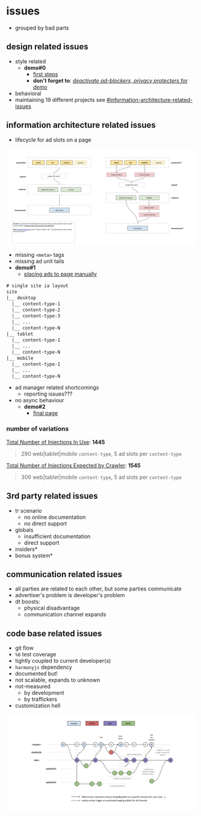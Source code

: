 # issues

- grouped by bad parts

## design related issues

- style related
  - **demo#0**
    - [first steps](https://xkema.github.io/untitled-ad-manager-demos/src/my-shiny-site-as-a-publisher/)
    - **don't forget to**: *<u>deactivate ad-blockers, privacy protecters for demo</u>*
- behavioral
- maintaining 19 different projects see [#information-architecture-related-issues](##information-architecture-related-issues)

## information architecture related issues

- lifecycle for ad slots on a page

![screen-untitled-dfp-app-ad-communications-flow](images/screen-untitled-dfp-app-ad-communications-flow.png)

- missing `<meta>` tags
- missing ad unit tails
- **demo#1**
  - [placing ads to page manually](https://xkema.github.io/untitled-ad-manager-demos/src/my-shiny-site-as-a-publisher/category.html)

```
# single site ia layout
site
|__ desktop
  |__ content-type-1
  |__ content-type-2
  |__ content-type-3
  |__ ...
  |__ content-type-N
|__ tablet
  |__ content-type-1
  |__ ...
  |__ content-type-N
|__ mobile
  |__ content-type-1
  |__ ...
  |__ content-type-N
```

- ad manager related shortcomings
  - reporting issues???
- no async behaviour
  - **demo#2**
    - [final page](http://localhost:3004/src/my-shiny-site-as-a-publisher/category-detail.html)

### number of variations

<u>Total Number of Injections In Use</u>: **1445** 

> 290 web\|tablet\|mobile `content-type`, 5 ad slots per `content-type`

<u>Total Number of Injections Expected by Crawler</u>: **1545**

> 309 web\|tablet\|mobile `content-type`, 5 ad slots per `content-type`

## 3rd party  related issues

- tr scenario
  - no online documentation
  - no direct support
- globals
  - insufficient documentation
  - direct support
- insiders\*
- bonus system\*

## communication  related issues

- all parties are related to each other, but some parties communicate
- advertiser's problem is developer's problem
- dt boosts:
  - physical disadvantage
  - communication channel expands

## code base  related issues

- git flow
- `%6` test coverage
- tightly coupled to current developer(s)
- `harmonyjs` dependency
- documented but!
- not scalable, expands to unknown
- not-measured
  - by development
  - by traffickers
- customization hell

![screen-dygdfp-git-workflow](images/screen-dygdfp-git-workflow.png)
















